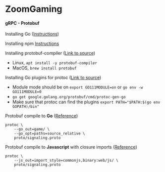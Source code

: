 # ZoomGaming

#### gRPC - Protobuf

Installing Go ([Instructions](https://golang.org/doc/install))

Installing npm [Instructions](https://docs.npmjs.com/cli/v7/commands/npm-install)

Installing protobuf-compiler ([Link to source](https://grpc.io/docs/protoc-installation/))
- Linux, `apt install -y protobuf-compiler`
- MacOS, `brew install protobuf`

Installing Go plugins for protoc ([Link to source](https://grpc.io/docs/languages/go/quickstart/))
- Module mode should be on `export GO111MODULE=on` or `go env -w GO111MODULE=0`
- `go get google.golang.org/protobuf/cmd/protoc-gen-go`
- Make sure that protoc can find the plugins `export PATH="$PATH:$(go env GOPATH)/bin"`

Protobuf compile to **Go** ([Reference](https://developers.google.com/protocol-buffers/docs/reference/go-generated))
```shell
protoc \
    --go_out=game/ \
    --go_opt=paths=source_relative \
    proto/signaling.proto
```

Protobuf compile to **Javascript** with closure imports ([Reference](https://developers.google.com/protocol-buffers/docs/reference/javascript-generated#closure))
```shell
protoc \
    --js_out=import_style=commonjs,binary:web/js/ \
    proto/signaling.proto
```

